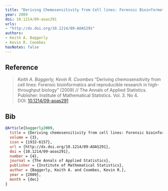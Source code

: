 ```yaml
---
title: "Deriving Chemosensitivity from Cell lines: Forensic Bioinformatics and Reproducible Research in high-throughput Biology"
year: 2009
doi: 10.1214/09-aoas291
urls:
- "http://dx.doi.org/10.1214/09-AOAS291"
authors:
- Keith A. Baggerly
- Kevin R. Coombes
hasNotes: false
---
```


## Reference

> <i>Keith A. Baggerly, Kevin R. Coombes</i> “Deriving chemosensitivity from cell lines: Forensic bioinformatics and reproducible research in high-throughput biology” (2009) // The Annals of Applied Statistics. Publisher: Institute of Mathematical Statistics. Vol.&nbsp;3. No&nbsp;4. DOI:&nbsp;<a href='https://doi.org/10.1214/09-aoas291'>10.1214/09-aoas291</a>

## Bib

```bib
@Article{baggerly2009,
  title = {Deriving chemosensitivity from cell lines: Forensic bioinformatics and reproducible research in high-throughput biology},
  volume = {3},
  issn = {1932-6157},
  url = {http://dx.doi.org/10.1214/09-AOAS291},
  doi = {10.1214/09-aoas291},
  number = {4},
  journal = {The Annals of Applied Statistics},
  publisher = {Institute of Mathematical Statistics},
  author = {Baggerly, Keith A. and Coombes, Kevin R.},
  year = {2009},
  month = {dec}
}
```
